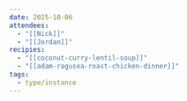 ```yaml
---
date: 2025-10-06
attendees:
  - "[[Nick]]"
  - "[[Jordan]]"
recipies:
  - "[[coconut-curry-lentil-soup]]"
  - "[[adam-ragusea-roast-chicken-dinner]]"
tags:
  - type/instance
---
```


